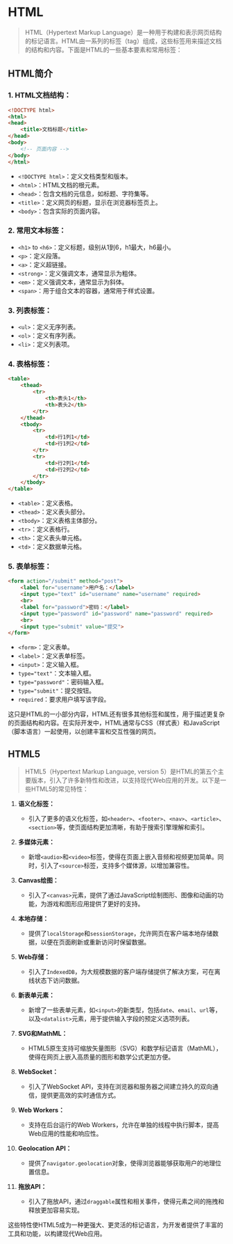 # HTML
> HTML（Hypertext Markup Language）是一种用于构建和表示网页结构的标记语言。HTML由一系列的标签（tag）组成，这些标签用来描述文档的结构和内容。下面是HTML的一些基本要素和常用标签：
## HTML简介
### 1. HTML文档结构：

```html
<!DOCTYPE html>
<html>
<head>
    <title>文档标题</title>
</head>
<body>
    <!-- 页面内容 -->
</body>
</html>
```

- `<!DOCTYPE html>`：定义文档类型和版本。
- `<html>`：HTML文档的根元素。
- `<head>`：包含文档的元信息，如标题、字符集等。
- `<title>`：定义网页的标题，显示在浏览器标签页上。
- `<body>`：包含实际的页面内容。

### 2. 常用文本标签：

- `<h1>` to `<h6>`：定义标题，级别从1到6，h1最大，h6最小。
- `<p>`：定义段落。
- `<a>`：定义超链接。
- `<strong>`：定义强调文本，通常显示为粗体。
- `<em>`：定义强调文本，通常显示为斜体。
- `<span>`：用于组合文本的容器，通常用于样式设置。

### 3. 列表标签：

- `<ul>`：定义无序列表。
- `<ol>`：定义有序列表。
- `<li>`：定义列表项。

### 4. 表格标签：

```html
<table>
    <thead>
        <tr>
            <th>表头1</th>
            <th>表头2</th>
        </tr>
    </thead>
    <tbody>
        <tr>
            <td>行1列1</td>
            <td>行1列2</td>
        </tr>
        <tr>
            <td>行2列1</td>
            <td>行2列2</td>
        </tr>
    </tbody>
</table>
```

- `<table>`：定义表格。
- `<thead>`：定义表头部分。
- `<tbody>`：定义表格主体部分。
- `<tr>`：定义表格行。
- `<th>`：定义表头单元格。
- `<td>`：定义数据单元格。

### 5. 表单标签：

```html
<form action="/submit" method="post">
    <label for="username">用户名：</label>
    <input type="text" id="username" name="username" required>
    <br>
    <label for="password">密码：</label>
    <input type="password" id="password" name="password" required>
    <br>
    <input type="submit" value="提交">
</form>
```

- `<form>`：定义表单。
- `<label>`：定义表单标签。
- `<input>`：定义输入框。
- `type="text"`：文本输入框。
- `type="password"`：密码输入框。
- `type="submit"`：提交按钮。
- `required`：要求用户填写该字段。

这只是HTML的一小部分内容，HTML还有很多其他标签和属性，用于描述更复杂的页面结构和内容。在实际开发中，HTML通常与CSS（样式表）和JavaScript（脚本语言）一起使用，以创建丰富和交互性强的网页。

## HTML5
> HTML5（Hypertext Markup Language, version 5）是HTML的第五个主要版本，引入了许多新特性和改进，以支持现代Web应用的开发。以下是一些HTML5的常见特性：

1. **语义化标签：**
   - 引入了更多的语义化标签，如`<header>`、`<footer>`、`<nav>`、`<article>`、`<section>`等，使页面结构更加清晰，有助于搜索引擎理解和索引。

2. **多媒体元素：**
   - 新增`<audio>`和`<video>`标签，使得在页面上嵌入音频和视频更加简单。同时，引入了`<source>`标签，支持多个媒体源，以增加兼容性。

3. **Canvas绘图：**
   - 引入了`<canvas>`元素，提供了通过JavaScript绘制图形、图像和动画的功能，为游戏和图形应用提供了更好的支持。

4. **本地存储：**
   - 提供了`localStorage`和`sessionStorage`，允许网页在客户端本地存储数据，以便在页面刷新或重新访问时保留数据。

5. **Web存储：**
   - 引入了`IndexedDB`，为大规模数据的客户端存储提供了解决方案，可在离线状态下访问数据。

6. **新表单元素：**
   - 新增了一些表单元素，如`<input>`的新类型，包括`date`、`email`、`url`等，以及`<datalist>`元素，用于提供输入字段的预定义选项列表。

7. **SVG和MathML：**
   - HTML5原生支持可缩放矢量图形（SVG）和数学标记语言（MathML），使得在网页上嵌入高质量的图形和数学公式更加方便。

8. **WebSocket：**
   - 引入了WebSocket API，支持在浏览器和服务器之间建立持久的双向通信，提供更高效的实时通信方式。

9. **Web Workers：**
   - 支持在后台运行的Web Workers，允许在单独的线程中执行脚本，提高Web应用的性能和响应性。

10. **Geolocation API：**
    - 提供了`navigator.geolocation`对象，使得浏览器能够获取用户的地理位置信息。

11. **拖放API：**
    - 引入了拖放API，通过`draggable`属性和相关事件，使得元素之间的拖拽和释放更加容易实现。

这些特性使HTML5成为一种更强大、更灵活的标记语言，为开发者提供了丰富的工具和功能，以构建现代Web应用。